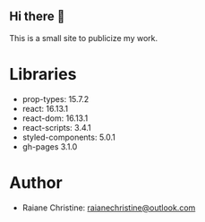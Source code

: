## Hi there 👋

This is a small site to publicize my work.

# Libraries

- prop-types: 15.7.2
- react: 16.13.1
- react-dom: 16.13.1
- react-scripts: 3.4.1
- styled-components: 5.0.1
- gh-pages 3.1.0

# Author

- Raiane Christine: raianechristine@outlook.com
